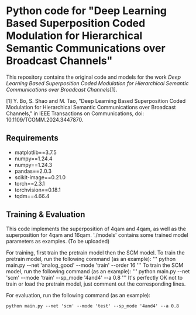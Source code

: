# Python code for "Deep Learning Based Superposition Coded Modulation for Hierarchical Semantic Communications over Broadcast Channels"
This repository contains the original code and models for the work _Deep Learning Based Superposition Coded Modulation for Hierarchical Semantic Communications over Broadcast Channels_[1].

[1] Y. Bo, S. Shao and M. Tao, "Deep Learning Based Superposition Coded Modulation for Hierarchical Semantic Communications over Broadcast Channels," in IEEE Transactions on Communications, doi: 10.1109/TCOMM.2024.3447870.

## Requirements
* matplotlib==3.7.5
* numpy==1.24.4
* numpy==1.24.3
* pandas==2.0.3
* scikit-image==0.21.0
* torch==2.3.1
* torchvision==0.18.1
* tqdm==4.66.4

## Training & Evaluation
This code implements the superposition of 4qam and 4qam, as well as the superposition for 4qam and 16qam.
'./models' contains some trained model parameters as examples. (To be uploaded)

For training, first train the pretrain model then the SCM model.
To train the pretrain model, run the following command (as an example):
'''
python main.py --net 'analog_good' --mode 'train' --order 16
'''
To train the SCM model, run the following command (as an example):
'''
python main.py --net 'scm' --mode 'train' --sp_mode '4and4' --a 0.8
'''
It's perfectly OK not to train or load the pretrain model, just comment out the corresponding lines.

For evaluation, run the following command (as an example):
```
python main.py --net 'scm' --mode 'test' --sp_mode '4and4' --a 0.8
```
